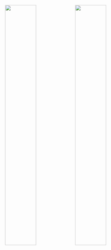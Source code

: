 <img align="left" width="45%" src="https://github-readme-stats-self-zeta.vercel.app/api?username=tbareich&show_icons=true&theme=dracula&count_private=true&include_all_commits=true"/>
<img align="left" width="45%" src="https://github-readme-stats-self-zeta.vercel.app/api/top-langs?username=tbareich&layout=compact&theme=dracula&count_private=true&include_all_commits=true&show_icons=true"/>
